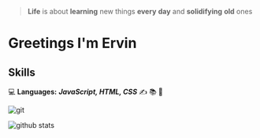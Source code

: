 > **Life** is about **learning** new things **every** **day** and
> **solidifying** **old** ones

# Greetings I'm Ervin

## Skills

💻 **Languages:** **_JavaScript, HTML, CSS_** ✍️ 📚 🏀

![git](https://camo.githubusercontent.com/01320deca6c2f5b67015885e9da1e1de12e8e7ff43dd8aed7342880b643b54ea/68747470733a2f2f676863686172742e72736861682e6f72672f657276696e4d616d75746f76)

![github stats](https://github-readme-stats.vercel.app/api?username=ervinMamutov&show_icons=true&theme=default&hide_title=true&hide_rank=true)
